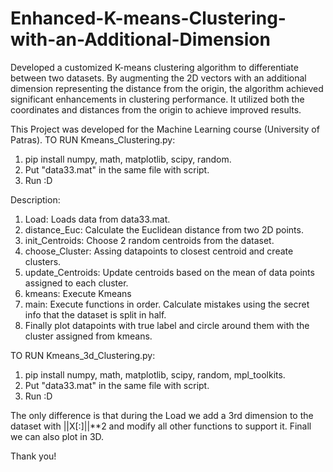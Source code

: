 # Enhanced-K-means-Clustering-with-an-Additional-Dimension
Developed a customized K-means clustering algorithm to differentiate between two datasets.
By augmenting the 2D vectors with an additional dimension representing the distance from the origin, the algorithm achieved significant enhancements in clustering performance.
It utilized both the coordinates and distances from the origin to achieve improved results.

This Project was developed for the Machine Learning course (University of Patras).
TO RUN Kmeans_Clustering.py:
1) pip install numpy, math, matplotlib, scipy, random.
2) Put "data33.mat" in the same file with script.
3) Run :D

Description:
1) Load: Loads data from data33.mat.
2) distance_Euc: Calculate the Euclidean distance from two 2D points.
3) init_Centroids: Choose 2 random centroids from the dataset.
4) choose_Cluster: Assing datapoints to closest centroid and create clusters.
5) update_Centroids: Update centroids based on the mean of data points assigned to each cluster.
6) kmeans: Execute Kmeans
7) main: Execute functions in order. Calculate mistakes using the secret info that the dataset is split in half.
8) Finally plot datapoints with true label and circle around them with the cluster assigned from kmeans.

TO RUN Kmeans_3d_Clustering.py:
1) pip install numpy, math, matplotlib, scipy, random, mpl_toolkits.
2) Put "data33.mat" in the same file with script.
3) Run :D

The only difference is that during the Load we add a 3rd dimension to the dataset with ||X[:]||**2
and modify all other functions to support it.
Finall we can also plot in 3D.

Thank you!
